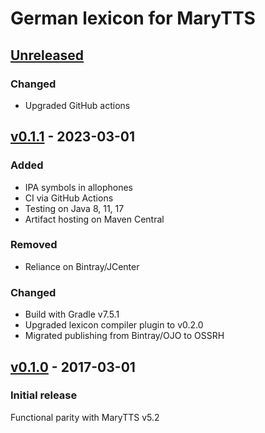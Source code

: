 German lexicon for MaryTTS
==========================

[Unreleased]
------------

### Changed

- Upgraded GitHub actions

[v0.1.1] - 2023-03-01
---------------------

### Added

- IPA symbols in allophones
- CI via GitHub Actions
- Testing on Java 8, 11, 17
- Artifact hosting on Maven Central

### Removed

- Reliance on Bintray/JCenter

### Changed

- Build with Gradle v7.5.1
- Upgraded lexicon compiler plugin to v0.2.0
- Migrated publishing from Bintray/OJO to OSSRH

[v0.1.0] - 2017-03-01
---------------------

### Initial release

Functional parity with MaryTTS v5.2

[Unreleased]: https://github.com/marytts/marytts-lexicon-de/tree/master
[v0.1.1]: https://github.com/marytts/marytts-lexicon-de/releases/tag/v0.1.1
[v0.1.0]: https://github.com/marytts/marytts-lexicon-de/releases/tag/v0.1.0
